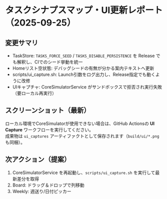 # タスクシナプスマップ・UI更新レポート（2025-09-25）

## 変更サマリ
- TaskStore: `TASKS_FORCE_SEED` / `TASKS_DISABLE_PERSISTENCE` を Release でも解釈し、CIでのシード挙動を統一
- Homeリスト空状態: デバッグシードの有無が分かる案内テキストへ更新
- scripts/ui_capture.sh: Launch引数をログ出力し、Release指定でも動くように改修
- UIキャプチャ: CoreSimulatorService がサンドボックスで拒否され実行失敗（要ローカル再実行）

## スクリーンショット（最新）
ローカル環境でCoreSimulatorが使用できない場合は、GitHub Actionsの **UI Capture** ワークフローを実行してください。  
成果物は `ui_captures` アーティファクトとして保存されます（`build/ui/*.png` も同梱）。

## 次アクション（提案）
1. CoreSimulatorService を再起動し、`scripts/ui_capture.sh` を実行して最新差分を取得
2. Board: ドラッグ＆ドロップで列移動
3. Weekly: 週送り/日付ピッカー
